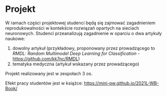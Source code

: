 # Projekt

W ramach części projektowej studenci będą się zajmować zagadnieniem reprodukowalności w kontekście rozwiązań opartych na sieciach neuronowych.
Studenci przeanalizują zagadnienie w oparciu o dwa artykuły naukowe:
1. dowolny artykuł (przykładowy, proponowany przez prowadzącego to *RMDL: Random Multimodel Deep Learning for Classification* - https://github.com/kk7nc/RMDL)
2. tematyka medyczna (artykuł wskazany przez prowadzącego)

Projekt realizowany jest w zespołach 3 os.


Efekt pracy studentów jest w książce: https://mini-pw.github.io/2021L-WB-Book/
